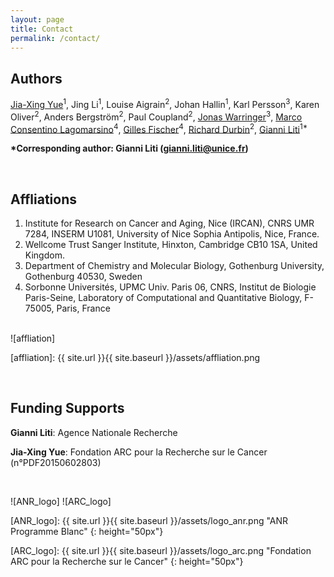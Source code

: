 ```yaml
---
layout: page
title: Contact
permalink: /contact/
---
```



## Authors
[Jia-Xing Yue]<sup>1</sup>, Jing Li<sup>1</sup>, Louise Aigrain<sup>2</sup>, Johan Hallin<sup>1</sup>, Karl Persson<sup>3</sup>, Karen Oliver<sup>2</sup>, Anders Bergström<sup>2</sup>, Paul Coupland<sup>2</sup>, [Jonas Warringer]<sup>3</sup>, [Marco Consentino Lagomarsino]<sup>4</sup>, [Gilles Fischer]<sup>4</sup>, [Richard Durbin]<sup>2</sup>, [Gianni Liti]<sup>1*</sup>

**\*Corresponding author: Gianni Liti (gianni.liti@unice.fr)**

[Jia-Xing Yue]: https://www.iamphioxus.org
[Jonas Warringer]: http://cmb.gu.se/english/about_us/staff?languageId=100001&userId=xwarrj
[Marco Consentino Lagomarsino]: http://www.lgm.upmc.fr/mcl/index.html
[Gilles Fischer]: http://www.lgm.upmc.fr/BIG
[Richard Durbin]: http://www.sanger.ac.uk/science/groups/durbin-group
[Gianni Liti]: http://www.ircan.org/index.php?option=com_content&view=article&id=72&Itemid=98

<br>

## Affliations
1. Institute for Research on Cancer and Aging, Nice (IRCAN), CNRS UMR 7284, INSERM U1081, University of Nice Sophia Antipolis, Nice, France.
2. Wellcome Trust Sanger Institute, Hinxton, Cambridge CB10 1SA, United Kingdom.
3. Department of Chemistry and Molecular Biology, Gothenburg University, Gothenburg 40530, Sweden
4. Sorbonne Universités, UPMC Univ. Paris 06, CNRS, Institut de Biologie Paris-Seine, Laboratory of Computational and Quantitative Biology, F-75005, Paris, France

<br>
![affliation]

[affliation]: {{ site.url }}{{ site.baseurl }}/assets/affliation.png

<br>

## Funding Supports

**Gianni Liti**: Agence Nationale Recherche

**Jia-Xing Yue**: Fondation ARC pour la Recherche sur le Cancer (n°PDF20150602803)

<br>

![ANR_logo]  ![ARC_logo]

[ANR_logo]: {{ site.url }}{{ site.baseurl }}/assets/logo_anr.png "ANR Programme Blanc"
{: height="50px"}

[ARC_logo]: {{ site.url }}{{ site.baseurl }}/assets/logo_arc.png "Fondation ARC pour la Recherche sur le Cancer"
{: height="50px"}

